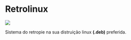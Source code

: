 # Retrolinux
![](https://uploads.filipeflop.com/2017/09/Retropie.png)

Sistema do retropie na sua distruição linux **(.deb)** preferida.

